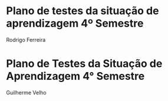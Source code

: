 # Plano de testes da situação de aprendizagem 4º Semestre
Rodrigo Ferreira

# Plano de Testes da Situação de Aprendizagem 4° Semestre 
Guilherme Velho